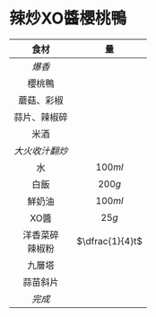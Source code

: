 <style>
article.markdown-section table {
    width: 100%;
}

article.markdown-section table hr {
    margin: revert;
    border: 1px dashed #ccc;
}
</style>

# 辣炒XO醬櫻桃鴨

|         食材         |       量        |
| :------------------: | :-------------: |
|        *爆香*        |                 |
|        櫻桃鴨        |                 |
|      蘑菇、彩椒      |                 |
|     蒜片、辣椒碎     |                 |
|         米酒         |                 |
|    *大火收汁翻炒*    |                 |
|          水          |     $100ml$     |
|         白飯         |     $200g$      |
|        鮮奶油        |     $100ml$     |
|         XO醬         |      $25g$      |
| 洋香菜碎<br />辣椒粉 | $\dfrac{1}{4}t$ |
|        九層塔        |                 |
|       蒜苗斜片       |                 |
|        *完成*        |                 |
